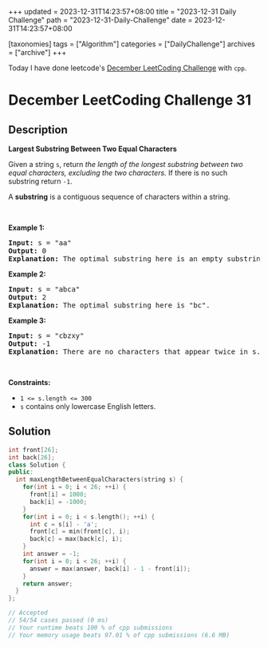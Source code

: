 +++
updated = 2023-12-31T14:23:57+08:00
title = "2023-12-31 Daily Challenge"
path = "2023-12-31-Daily-Challenge"
date = 2023-12-31T14:23:57+08:00

[taxonomies]
tags = ["Algorithm"]
categories = ["DailyChallenge"]
archives = ["archive"]
+++

Today I have done leetcode's [December LeetCoding Challenge](https://leetcode.com/problems/largest-substring-between-two-equal-characters/) with `cpp`.

<!-- more -->

# December LeetCoding Challenge 31

## Description

**Largest Substring Between Two Equal Characters**

<p>Given a string <code>s</code>, return <em>the length of the longest substring between two equal characters, excluding the two characters.</em> If there is no such substring return <code>-1</code>.</p>

<p>A <strong>substring</strong> is a contiguous sequence of characters within a string.</p>

<p>&nbsp;</p>
<p><strong class="example">Example 1:</strong></p>

<pre>
<strong>Input:</strong> s = &quot;aa&quot;
<strong>Output:</strong> 0
<strong>Explanation:</strong> The optimal substring here is an empty substring between the two <code>&#39;a&#39;s</code>.</pre>

<p><strong class="example">Example 2:</strong></p>

<pre>
<strong>Input:</strong> s = &quot;abca&quot;
<strong>Output:</strong> 2
<strong>Explanation:</strong> The optimal substring here is &quot;bc&quot;.
</pre>

<p><strong class="example">Example 3:</strong></p>

<pre>
<strong>Input:</strong> s = &quot;cbzxy&quot;
<strong>Output:</strong> -1
<strong>Explanation:</strong> There are no characters that appear twice in s.
</pre>

<p>&nbsp;</p>
<p><strong>Constraints:</strong></p>

<ul>
	<li><code>1 &lt;= s.length &lt;= 300</code></li>
	<li><code>s</code> contains only lowercase English letters.</li>
</ul>


## Solution

``` cpp
int front[26];
int back[26];
class Solution {
public:
  int maxLengthBetweenEqualCharacters(string s) {
    for(int i = 0; i < 26; ++i) {
      front[i] = 1000;
      back[i] = -1000;
    }
    for(int i = 0; i < s.length(); ++i) {
      int c = s[i] - 'a';
      front[c] = min(front[c], i);
      back[c] = max(back[c], i);
    }
    int answer = -1;
    for(int i = 0; i < 26; ++i) {
      answer = max(answer, back[i] - 1 - front[i]);
    }
    return answer;
  }
};

// Accepted
// 54/54 cases passed (0 ms)
// Your runtime beats 100 % of cpp submissions
// Your memory usage beats 97.01 % of cpp submissions (6.6 MB)
```
